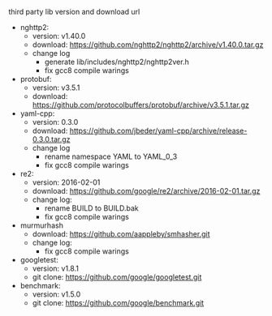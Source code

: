 third party lib version and download url
- nghttp2:
    - version: v1.40.0
    - download: https://github.com/nghttp2/nghttp2/archive/v1.40.0.tar.gz
    - change log
        - generate lib/includes/nghttp2/nghttp2ver.h
        - fix gcc8 compile warings
- protobuf:
    - version: v3.5.1
    - download: https://github.com/protocolbuffers/protobuf/archive/v3.5.1.tar.gz
- yaml-cpp:
    - version: 0.3.0
    - download: https://github.com/jbeder/yaml-cpp/archive/release-0.3.0.tar.gz
    - change log
        - rename namespace YAML to YAML_0_3
        - fix gcc8 compile warings
- re2:
    - version: 2016-02-01
    - download: https://github.com/google/re2/archive/2016-02-01.tar.gz
    - change log:
        - rename BUILD to BUILD.bak
        - fix gcc8 compile warings 
- murmurhash
    - download: https://github.com/aappleby/smhasher.git
    - change log:
        - fix gcc8 compile warings 
- googletest:
    - version: v1.8.1
    - git clone: https://github.com/google/googletest.git
- benchmark:
    - version: v1.5.0
    - git clone: https://github.com/google/benchmark.git
